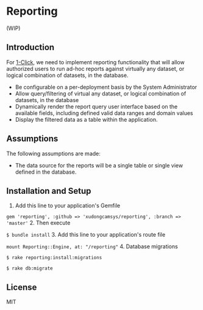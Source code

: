 # Reporting 
(WIP)

## Introduction
For [1-Click](https://github.com/camsys/oneclick), we need to implement reporting functionality that will allow authorized users to run ad-hoc reports against virtually any dataset, or logical combination of datasets, in the database. 

* Be configurable on a per-deployment basis by the System Administrator
* Allow query/filtering of virtual any dataset, or logical combination of datasets, in the database
* Dynamically render the report query user interface based on the available fields, including defined valid data ranges and domain values
* Display the filtered data as a table within the application.

## Assumptions
The following assumptions are made:
* The data source for the reports will be a single table or single view defined in the database.

## Installation and Setup
1. Add this line to your application's Gemfile
  
  ```gem 'reporting', :github => 'xudongcamsys/reporting', :branch => 'master'```
2. Then execute

  ```$ bundle install```
3. Add this line to your application's route file

  ```mount Reporting::Engine, at: "/reporting"```
4. Database migrations

  ```$ rake reporting:install:migrations```

  ```$ rake db:migrate```

## License
MIT